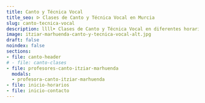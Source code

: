 ```yaml
---
title: Canto y Técnica Vocal
title_seo: ᐅ Clases de Canto y Técnica Vocal en Murcia
slug: canto-tecnica-vocal
description: llll➤ Clases de Canto y Técnica Vocal en diferentes horarios ✅. ¡Ven a probar una clase con nosotros!
image: itziar-marhuenda-canto-y-tecnica-vocal-alt.jpg
draft: false
noindex: false
sections:
- file: canto-header
# - file: canto-clases
- file: profesores-canto-itziar-marhuenda
  modals:
  - profesora-canto-itziar-marhuenda
- file: inicio-horarios
- file: inicio-contacto
---
```

